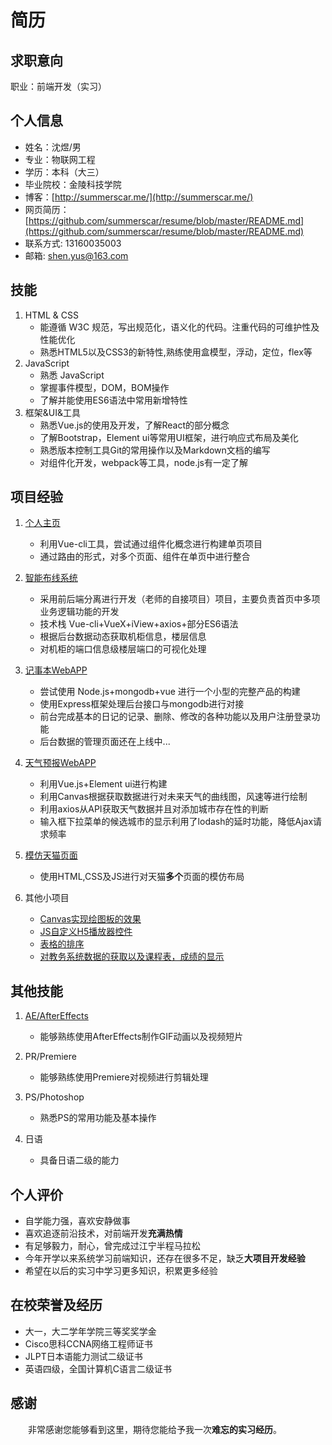 # 简历

## 求职意向
职业：前端开发（实习）  

## 个人信息
* 姓名：沈煜/男
* 专业：物联网工程
* 学历：本科（大三）
* 毕业院校：金陵科技学院
* 博客：[http://summerscar.me/](http://summerscar.me/)
* 网页简历：[https://github.com/summerscar/resume/blob/master/README.md](https://github.com/summerscar/resume/blob/master/README.md)
* 联系方式:	13160035003
* 邮箱:	shen.yus@163.com

## 技能
1. HTML & CSS
    * 能遵循 W3C 规范，写出规范化，语义化的代码。注重代码的可维护性及性能优化
    * 熟悉HTML5以及CSS3的新特性,熟练使用盒模型，浮动，定位，flex等
2. JavaScript
    * 熟悉 JavaScript 
    * 掌握事件模型，DOM，BOM操作
    * 了解并能使用ES6语法中常用新增特性
3. 框架&UI&工具
    * 熟悉Vue.js的使用及开发，了解React的部分概念
    * 了解Bootstrap，Element ui等常用UI框架，进行响应式布局及美化
    * 熟悉版本控制工具Git的常用操作以及Markdown文档的编写
    * 对组件化开发，webpack等工具，node.js有一定了解

## 项目经验
1. [个人主页](http://summerscar.com/)
    * 利用Vue-cli工具，尝试通过组件化概念进行构建单页项目
    * 通过路由的形式，对多个页面、组件在单页中进行整合

2. [智能布线系统](http://120.25.155.70/rita/#/rita)
    * 采用前后端分离进行开发（老师的自接项目）项目，主要负责首页中多项业务逻辑功能的开发
    * 技术栈 Vue-cli+VueX+iView+axios+部分ES6语法
    * 根据后台数据动态获取机柜信息，楼层信息
    * 对机柜的端口信息级楼层端口的可视化处理

3. [记事本WebAPP](http://diary.summerscar.com/)    
    * 尝试使用 Node.js+mongodb+vue 进行一个小型的完整产品的构建
    * 使用Express框架处理后台接口与mongodb进行对接
    * 前台完成基本的日记的记录、删除、修改的各种功能以及用户注册登录功能
    * 后台数据的管理页面还在上线中...

4. [天气预报WebAPP](http://summerscar.com/weather/weather.html)
    * 利用Vue.js+Element ui进行构建
    * 利用Canvas根据获取数据进行对未来天气的曲线图，风速等进行绘制
    * 利用axios从API获取天气数据并且对添加城市存在性的判断
    * 输入框下拉菜单的候选城市的显示利用了lodash的延时功能，降低Ajax请求频率
    
5. [模仿天猫页面](http://summerscar.com/#/demos/tmall)
    * 使用HTML,CSS及JS进行对天猫**多个**页面的模仿布局
    
6. 其他小项目
    * [Canvas实现绘图板的效果](http://summerscar.com/canvasDraw/draw.html)
    * [JS自定义H5播放器控件](http://summerscar.com/player/video.html)
    * [表格的排序](http://summerscar.com/tableSort/tablesort.html)
    * [对教务系统数据的获取以及课程表，成绩的显示](http://summerscar.com/#/demos/demo6)
    
## 其他技能
1. [AE/AfterEffects](http://summerscar.com/#/otherDemos)
    * 能够熟练使用AfterEffects制作GIF动画以及视频短片

2. PR/Premiere
    * 能够熟练使用Premiere对视频进行剪辑处理

3. PS/Photoshop
    * 熟悉PS的常用功能及基本操作

4. 日语	
    * 具备日语二级的能力

## 个人评价
* 自学能力强，喜欢安静做事
* 喜欢追逐前沿技术，对前端开发**充满热情**
* 有足够毅力，耐心，曾完成过江宁半程马拉松
* 今年开学以来系统学习前端知识，还存在很多不足，缺乏**大项目开发经验**
* 希望在以后的实习中学习更多知识，积累更多经验
 
## 在校荣誉及经历
  * 大一，大二学年学院三等奖奖学金
  * Cisco思科CCNA网络工程师证书
  * JLPT日本语能力测试二级证书
  * 英语四级，全国计算机C语言二级证书
  
## 感谢
　　非常感谢您能够看到这里，期待您能给予我一次**难忘的实习经历**。

